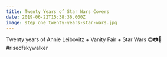```yaml
---
title: Twenty Years of Star Wars Covers
date: 2019-06-22T15:38:36.000Z
image: step_one_twenty-years-star-wars.jpg
---
```

Twenty years of Annie Leibovitz + Vanity Fair + Star Wars 😍📷🚀 #riseofskywalker